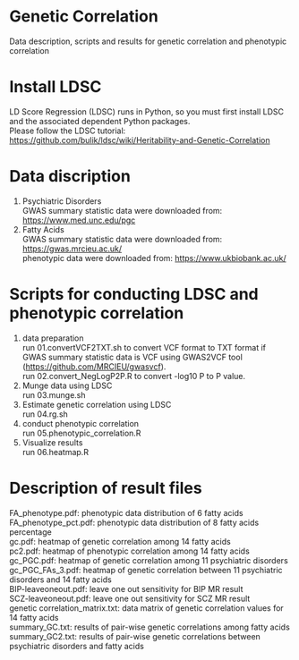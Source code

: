 # Genetic Correlation
Data description, scripts and results for genetic correlation and phenotypic correlation

# Install LDSC
LD Score Regression (LDSC) runs in Python, so you must first install LDSC and the associated dependent Python packages.  
Please follow the LDSC tutorial: https://github.com/bulik/ldsc/wiki/Heritability-and-Genetic-Correlation  

# Data discription
1. Psychiatric Disorders  
GWAS summary statistic data were downloaded from:  https://www.med.unc.edu/pgc    
2. Fatty Acids   
GWAS summary statistic data were downloaded from: https://gwas.mrcieu.ac.uk/    
phenotypic data were downloaded from: https://www.ukbiobank.ac.uk/     

# Scripts for conducting LDSC and phenotypic correlation
1. data preparation     
run 01.convertVCF2TXT.sh to convert VCF format to TXT format if GWAS summary statistic data is VCF using GWAS2VCF tool (https://github.com/MRCIEU/gwasvcf).     
run 02.convert_NegLogP2P.R to convert -log10 P to P value.  
2. Munge data using LDSC    
run 03.munge.sh       
3. Estimate genetic correlation using LDSC    
run 04.rg.sh     
4. conduct phenotypic correlation   
run 05.phenotypic_correlation.R       
5. Visualize results    
run 06.heatmap.R    


# Description of result files
FA_phenotype.pdf: phenotypic data distribution of 6 fatty acids  
FA_phenotype_pct.pdf: phenotypic data distribution of 8 fatty acids percentage  
gc.pdf: heatmap of genetic correlation among 14 fatty acids  
pc2.pdf: heatmap of phenotypic correlation among 14 fatty acids  
gc_PGC.pdf: heatmap of genetic correlation among 11 psychiatric disorders  
gc_PGC_FAs_3.pdf: heatmap of genetic correlation between 11 psychiatric disorders and 14 fatty acids  
BIP-leaveoneout.pdf: leave one out sensitivity for BIP MR result  
SCZ-leaveoneout.pdf: leave one out sensitivity for SCZ MR result  
genetic correlation_matrix.txt: data matrix of genetic correlation values for 14 fatty acids  
summary_GC.txt: results of pair-wise genetic correlations among fatty acids   
summary_GC2.txt: results of pair-wise genetic correlations between psychiatric disorders and fatty acids   


